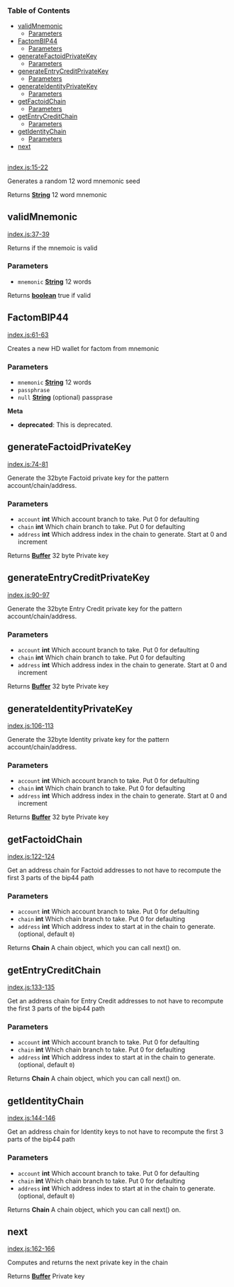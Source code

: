 <!-- Generated by documentation.js. Update this documentation by updating the source code. -->

### Table of Contents

-   [validMnemonic](#validmnemonic)
    -   [Parameters](#parameters)
-   [FactomBIP44](#factombip44)
    -   [Parameters](#parameters-1)
-   [generateFactoidPrivateKey](#generatefactoidprivatekey)
    -   [Parameters](#parameters-2)
-   [generateEntryCreditPrivateKey](#generateentrycreditprivatekey)
    -   [Parameters](#parameters-3)
-   [generateIdentityPrivateKey](#generateidentityprivatekey)
    -   [Parameters](#parameters-4)
-   [getFactoidChain](#getfactoidchain)
    -   [Parameters](#parameters-5)
-   [getEntryCreditChain](#getentrycreditchain)
    -   [Parameters](#parameters-6)
-   [getIdentityChain](#getidentitychain)
    -   [Parameters](#parameters-7)
-   [next](#next)

## 

[index.js:15-22](https://git@github.com/:MyFactomWallet/factombip44/blob/e15be6ca09a7bc41a405ea178d186ac79027efc3/index.js#L15-L22 "Source code on GitHub")

Generates a random 12 word mnemonic seed

Returns **[String](https://developer.mozilla.org/docs/Web/JavaScript/Reference/Global_Objects/String)** 12 word mnemonic

## validMnemonic

[index.js:37-39](https://git@github.com/:MyFactomWallet/factombip44/blob/e15be6ca09a7bc41a405ea178d186ac79027efc3/index.js#L37-L39 "Source code on GitHub")

Returns if the mnemoic is valid

### Parameters

-   `mnemonic` **[String](https://developer.mozilla.org/docs/Web/JavaScript/Reference/Global_Objects/String)** 12 words

Returns **[boolean](https://developer.mozilla.org/docs/Web/JavaScript/Reference/Global_Objects/Boolean)** true if valid

## FactomBIP44

[index.js:61-63](https://git@github.com/:MyFactomWallet/factombip44/blob/e15be6ca09a7bc41a405ea178d186ac79027efc3/index.js#L61-L63 "Source code on GitHub")

Creates a new HD wallet for factom from mnemonic

### Parameters

-   `mnemonic` **[String](https://developer.mozilla.org/docs/Web/JavaScript/Reference/Global_Objects/String)** 12 words
-   `passphrase`  
-   `null` **[String](https://developer.mozilla.org/docs/Web/JavaScript/Reference/Global_Objects/String)** (optional) passprase

**Meta**

-   **deprecated**: This is deprecated.


## generateFactoidPrivateKey

[index.js:74-81](https://git@github.com/:MyFactomWallet/factombip44/blob/e15be6ca09a7bc41a405ea178d186ac79027efc3/index.js#L74-L81 "Source code on GitHub")

Generate the 32byte Factoid private key for the pattern account/chain/address.

### Parameters

-   `account` **int** Which account branch to take. Put 0 for defaulting
-   `chain` **int** Which chain branch to take. Put 0 for defaulting
-   `address` **int** Which address index in the chain to generate. Start at 0 and increment

Returns **[Buffer](https://nodejs.org/api/buffer.html)** 32 byte Private key

## generateEntryCreditPrivateKey

[index.js:90-97](https://git@github.com/:MyFactomWallet/factombip44/blob/e15be6ca09a7bc41a405ea178d186ac79027efc3/index.js#L90-L97 "Source code on GitHub")

Generate the 32byte Entry Credit private key for the pattern account/chain/address.

### Parameters

-   `account` **int** Which account branch to take. Put 0 for defaulting
-   `chain` **int** Which chain branch to take. Put 0 for defaulting
-   `address` **int** Which address index in the chain to generate. Start at 0 and increment

Returns **[Buffer](https://nodejs.org/api/buffer.html)** 32 byte Private key

## generateIdentityPrivateKey

[index.js:106-113](https://git@github.com/:MyFactomWallet/factombip44/blob/e15be6ca09a7bc41a405ea178d186ac79027efc3/index.js#L106-L113 "Source code on GitHub")

Generate the 32byte Identity private key for the pattern account/chain/address.

### Parameters

-   `account` **int** Which account branch to take. Put 0 for defaulting
-   `chain` **int** Which chain branch to take. Put 0 for defaulting
-   `address` **int** Which address index in the chain to generate. Start at 0 and increment

Returns **[Buffer](https://nodejs.org/api/buffer.html)** 32 byte Private key

## getFactoidChain

[index.js:122-124](https://git@github.com/:MyFactomWallet/factombip44/blob/e15be6ca09a7bc41a405ea178d186ac79027efc3/index.js#L122-L124 "Source code on GitHub")

Get an address chain for Factoid addresses to not have to recompute the first 3 parts of the bip44 path

### Parameters

-   `account` **int** Which account branch to take. Put 0 for defaulting
-   `chain` **int** Which chain branch to take. Put 0 for defaulting
-   `address` **int** Which address index to start at in the chain to generate. (optional, default `0`)

Returns **Chain** A chain object, which you can call next() on.

## getEntryCreditChain

[index.js:133-135](https://git@github.com/:MyFactomWallet/factombip44/blob/e15be6ca09a7bc41a405ea178d186ac79027efc3/index.js#L133-L135 "Source code on GitHub")

Get an address chain for Entry Credit addresses to not have to recompute the first 3 parts of the bip44 path

### Parameters

-   `account` **int** Which account branch to take. Put 0 for defaulting
-   `chain` **int** Which chain branch to take. Put 0 for defaulting
-   `address` **int** Which address index to start at in the chain to generate. (optional, default `0`)

Returns **Chain** A chain object, which you can call next() on.

## getIdentityChain

[index.js:144-146](https://git@github.com/:MyFactomWallet/factombip44/blob/e15be6ca09a7bc41a405ea178d186ac79027efc3/index.js#L144-L146 "Source code on GitHub")

Get an address chain for Identity keys to not have to recompute the first 3 parts of the bip44 path

### Parameters

-   `account` **int** Which account branch to take. Put 0 for defaulting
-   `chain` **int** Which chain branch to take. Put 0 for defaulting
-   `address` **int** Which address index to start at in the chain to generate. (optional, default `0`)

Returns **Chain** A chain object, which you can call next() on.

## next

[index.js:162-166](https://git@github.com/:MyFactomWallet/factombip44/blob/e15be6ca09a7bc41a405ea178d186ac79027efc3/index.js#L162-L166 "Source code on GitHub")

Computes and returns the next private key in the chain

Returns **[Buffer](https://nodejs.org/api/buffer.html)** Private key
